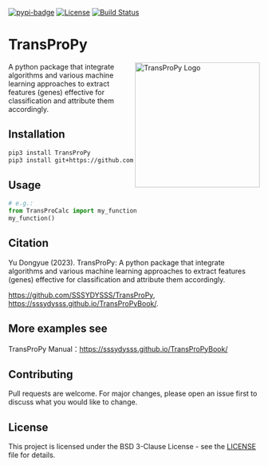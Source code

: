 [![pypi-badge](https://img.shields.io/pypi/v/transpropy)](https://pypi.org/project/transpropy/) [![License](https://img.shields.io/github/license/SSSYDYSSS/TransProPy)](https://github.com/SSSYDYSSS/TransProPy/blob/main/LICENSE) [![Build Status](https://github.com/SSSYDYSSS/TransProPy/actions/workflows/python-package.yml/badge.svg)](https://github.com/SSSYDYSSS/TransProPy/actions/workflows/python-package.yml)

# TransProPy
<img src="image/TransProPy_Pylogo.png" alt="TransProPy Logo" width="250" height="250" align="right">
A python package that integrate algorithms and various machine learning approaches to extract features (genes) effective for classification and attribute them accordingly.

## Installation

```bash
pip3 install TransProPy
pip3 install git+https://github.com/SSSYDYSSS/TransProPy.git
```

## Usage
```python 
# e.g.: 
from TransProCalc import my_function
my_function()
```

## Citation
Yu Dongyue (2023). TransProPy: A python package that integrate algorithms and various machine learning approaches to extract features (genes) effective for classification and attribute them accordingly.

https://github.com/SSSYDYSSS/TransProPy,
https://sssydysss.github.io/TransProPyBook/.

## More examples see
TransProPy Manual：https://sssydysss.github.io/TransProPyBook/

## Contributing
Pull requests are welcome. For major changes, please open an issue first to discuss what you would like to change.

## License
This project is licensed under the BSD 3-Clause License - see the [LICENSE](./LICENSE) file for details.

